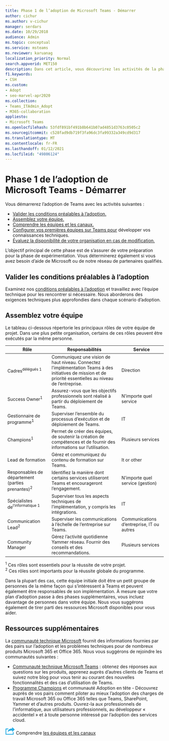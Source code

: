 ```yaml
---
title: Phase 1 de l’adoption de Microsoft Teams - Démarrer
author: cichur
ms.author: v-cichur
manager: serdars
ms.date: 10/29/2018
audience: Admin
ms.topic: conceptual
ms.service: msteams
ms.reviewer: karuanag
localization_priority: Normal
search.appverid: MET150
description: Dans cet article, vous découvrirez les activités de la phase de démarrage de l’adoption de Microsoft Teams. Comprendre les meilleures pratiques en matière de configuration de Microsoft Teams et de planification d’équipe.
f1.keywords:
- CSH
ms.custom:
- Adopt
- seo-marvel-apr2020
ms.collection:
- Teams_ITAdmin_Adopt
- M365-collaboration
appliesto:
- Microsoft Teams
ms.openlocfilehash: 53fdf891bf491b8b641b07ad4851d3763c0505c2
ms.sourcegitcommit: c528fad9db719f3fa96dc3fa99332a349cd9d317
ms.translationtype: MT
ms.contentlocale: fr-FR
ms.lasthandoff: 01/12/2021
ms.locfileid: "49806124"
---
```

# <a name="microsoft-teams-adoption-phase-1---start"></a>Phase 1 de l’adoption de Microsoft Teams - Démarrer

Vous démarrerez l’adoption de Teams avec les activités suivantes :

- [Valider les conditions préalables à l’adoption.](#validate-adoption-prerequisites)
- [Assemblez votre équipe.](#assemble-your-team)
- [Comprendre les équipes et les canaux.](teams-adoption-understand-teams-and-channels.md)
- [Configurer vos premières équipes sur Teams pour](teams-adoption-your-first-teams.md) développer vos connaissances techniques.
- [Évaluez la disponibilité de votre organisation en cas de modification.](teams-adoption-assess-readiness.md)

L’objectif principal de cette phase est de s’assurer de votre préparation pour la phase de expérimentation. Vous déterminerez également si vous avez besoin d’aide de Microsoft ou de notre réseau de partenaires qualifiés.  

## <a name="validate-adoption-prerequisites"></a>Valider les conditions préalables à l’adoption

Examinez nos [conditions préalables à l’adoption](teams-adoption-get-started.md#adoption-prerequisites) et travaillez avec l’équipe technique pour les rencontrer si nécessaire. Nous aborderons des exigences techniques plus approfondies dans chaque scénario d’adoption.

## <a name="assemble-your-team"></a>Assemblez votre équipe

Le tableau ci-dessous répertorie les principaux rôles de votre équipe de projet. Dans une plus petite organisation, certains de ces rôles peuvent être exécutés par la même personne.

| Rôle | Responsabilités | Service |
| ---- | ---------------- | ---------- |
| Cadres<sup>délégués 1</sup> | Communiquez une vision de haut niveau. Connectez l’implémentation Teams à des initiatives de mission et de priorité essentielles au niveau de l’entreprise. | Direction |
| Success Owner<sup>1</sup> | Assurez-vous que les objectifs professionnels sont réalisé à partir du déploiement de Teams. | N’importe quel service |
| Gestionnaire de programme<sup>1</sup> | Superviser l’ensemble du processus d’exécution et de déploiement de Teams. | IT |
| Champions<sup>1</sup> | Permet de créer des équipes, de soutenir la création de compétences et de fournir des informations sur l’utilisation. | Plusieurs services |
| Lead de formation | Gérez et communiquez du contenu de formation sur Teams. | It or other |
| Responsables de département (parties prenantes)<sup>2</sup> | Identifiez la manière dont certains services utiliseront Teams et encourageront l’engagement. | N’importe quel service (gestion) |
| Spécialistes de<sup>l’informatique 1</sup> | Superviser tous les aspects techniques de l’implémentation, y compris les intégrations. | IT |
| Communication Lead<sup>2</sup> | Superviser les communications à l’échelle de l’entreprise sur Teams. | Communications d’entreprise, IT ou autres |
| Community Manager | Gérez l’activité quotidienne Yammer réseau. Fournir des conseils et des recommandations. | Plusieurs services |

<sup>1</sup> Ces rôles sont essentiels pour la réussite de votre projet.</br>
<sup>2</sup> Ces rôles sont importants pour la réussite globale du programme.

Dans la plupart des cas, cette équipe initiale doit être un petit groupe de personnes de la même façon qui s’intéressent à Teams et peuvent également être responsables de son implémentation. À mesure que votre plan d’adoption passe à des phases supplémentaires, vous incluez davantage de personnes dans votre équipe. Nous vous suggérons également de tirer parti des ressources Microsoft disponibles pour vous aider. 

## <a name="additional-resources"></a>Ressources supplémentaires

La [communauté technique Microsoft](https://aka.ms/TechCommunity) fournit des informations fournies par des pairs sur l’adoption et les problèmes techniques pour de nombreux produits Microsoft 365 et Office 365. Nous vous suggérons de rejoindre les communautés suivantes :

- [Communauté technique Microsoft Teams](https://aka.ms/TeamsCommunity) : obtenez des réponses aux questions sur les produits, apprenez auprès d’autres clients de Teams et suivez notre blog pour vous tenir au courant des nouvelles fonctionnalités et des cas d’utilisation de Teams. 
- [Programme Champions](https://aka.ms/O365Champions) et communauté Adoption en tête - Découvrez auprès de vos pairs comment piloter au mieux l’adoption des charges de travail Microsoft 365 ou Office 365 telles que Teams, SharePoint, Yammer et d’autres produits. Ouvrez-la aux professionnels de l’informatique, aux utilisateurs professionnels, au développeur « accidentel » et à toute personne intéressé par l’adoption des services cloud.  


![Icône représentant l’étape suivante : ](media/teams-adoption-next-icon.png) Comprendre [les équipes et les canaux](teams-adoption-understand-teams-and-channels.md)

